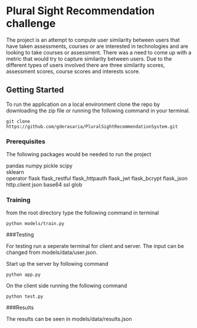 # Plural Sight Recommendation challenge 

The project is an attempt to compute user similarity between users that have taken assessments, courses or are interested in technologies and are looking to take courses or assessment. There was a need to come up with a metric that would try to capture similarity between users. Due to the different types of users involved there are three similarity scores, assessment scores, course scores and interests score.


## Getting Started

To run the application on a local environment clone the repo by downloading the zip file or running the following command in your terminal.
```
git clone https://github.com/gderasaria/PluralSightRecommendationSystem.git
```

### Prerequisites

The following packages would be needed to run the project 


pandas 
numpy 
pickle 
scipy  
sklearn  
operator
flask 
flask_restful 
flask_httpauth 
flask_jwt 
flask_bcrypt 
flask_json  
http.client
json
base64
ssl
glob


### Training

from the root directory type the following command in terminal

```
python models/train.py
```

###Testing

For testing run a seperate terminal for client and server.
The input can be changed from models/data/user.json.

Start up the server by following command 

```
python app.py
```

On the client side running the following command

```
python test.py
```


###Results

The results can be seen in models/data/results.json